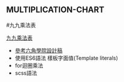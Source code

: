 ## MULTIPLICATION-CHART
 #九九乘法表
 
  [九九乘法表](https://shikai1997.github.io/MULTIPLICATION-CHART/)
 
 * [參考六角學院設計稿](https://xd.adobe.com/spec/256981fc-ef65-4d9b-773c-45d8ef0353c6-5358/screen/50fba855-bde7-4771-b73c-3fd839418cf0/multiplication-chart/)
 * 使用ES6語法 樣板字面值(Template literals)
 * for迴圈乘法
 * scss語法
